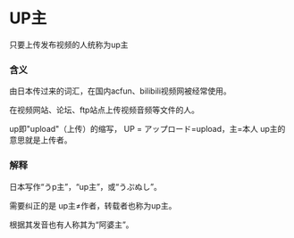 UP主
====

只要上传发布视频的人统称为up主

### 含义

由日本传过来的词汇，在国内acfun、bilibili视频网被经常使用。

在视频网站、论坛、ftp站点上传视频音频等文件的人。

up即"upload"（上传）的缩写， UP = アップロード=upload，主=本人 up主的意思就是上传者。

### 解释

日本写作“うp主”，“up主”，或“うぷぬし”。

需要纠正的是 up主≠作者，转载者也称为up主。

根据其发音也有人称其为“阿婆主”。
